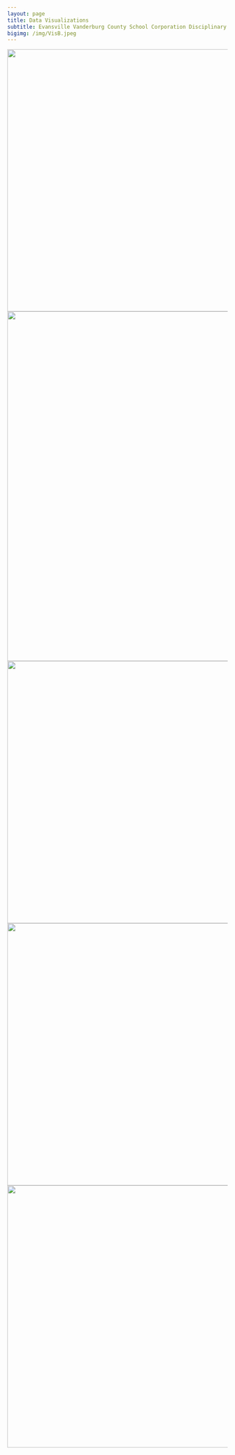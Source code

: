 ```yaml
---
layout: page
title: Data Visualizations
subtitle: Evansville Vanderburg County School Corporation Disciplinary Data
bigimg: /img/VisB.jpeg
---
```

<center>

  <img align="left" src="../img/Dashboard_1.png" width="800" height="600" class="inline"/>

  <img align="left" src="../img/Dashboard_2.png"  width="800" hegith="600" class="inline"/>

  <img align="left" src="../img/Dashboard_3.png" width="800" height="600" class="inline"/>

  <img align="left" src="../img/Dashboard_4.png"  width="800" height="600" class="inline"/> 

  <img align="left" src="../img/Dashboard_5.png" width="800" height="600" class="inline"/>

</center>
